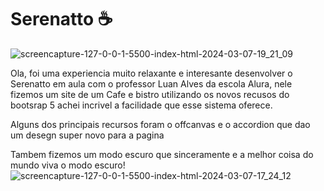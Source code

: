 # Serenatto :coffee:

![screencapture-127-0-0-1-5500-index-html-2024-03-07-19_21_09](https://github.com/laychan25/Serenatto/assets/123597109/093f58ca-f113-4064-b761-99ea4650d843)

Ola, foi uma experiencia muito relaxante e interesante desenvolver o Serenatto em aula com o professor Luan Alves da escola Alura, nele fizemos um site de um Cafe e bistro utilizando os novos recusos do bootsrap 5 achei incrivel a facilidade que esse sistema oferece.

Alguns dos principais recursos foram o offcanvas e o accordion que dao um desegn super novo para a pagina

Tambem fizemos um modo escuro que sinceramente e a melhor coisa do mundo viva o modo escuro!
![screencapture-127-0-0-1-5500-index-html-2024-03-07-17_24_12](https://github.com/laychan25/Serenatto/assets/123597109/f3afd2d0-44a1-4300-ae73-e323f5917a8a)
